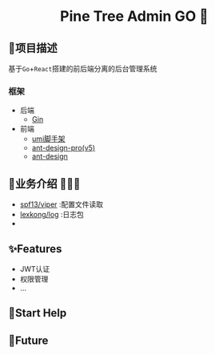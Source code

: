 <h1 align="center">Pine Tree Admin GO 🌲</h1>

## 🌴‍项目描述

基于`Go`+`React`搭建的前后端分离的后台管理系统

### 框架

- 后端
  - [Gin](https://github.com/gin-gonic/gin)
- 前端
  - [umi脚手架](https://umijs.org/zh-CN/docs)
  - [ant-design-pro(v5)](https://beta-pro.ant.design/index-cn)
  - [ant-design](https://ant.design/docs/react/introduce-cn)



## 🦋业务介绍 🎉🎉🎉

- [spf13/viper](https://github.com/spf13/viper) :配置文件读取
- [lexkong/log](https://github.com/lexkong/log) :日志包
- 




## ✨Features

- JWT认证
- 权限管理
- ...



## 🌟Start Help



## 🐳Future


